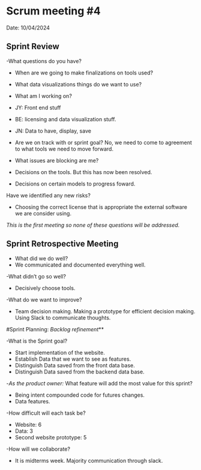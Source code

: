 # Scrum meeting #4
Date: 10/04/2024

## Sprint Review

-What questions do you have? 
- When are we going to make finalizations on tools used?
- What data visualizations things do we want to use?

- What am I working on?
- JY: Front end stuff
- BE: licensing and data visualization stuff. 
- JN: Data to have, display, save

- Are we on track with or sprint goal?
No, we need to come to agreement to what tools we need to move forward. 

- What issues are blocking are me?
- Decisions on the tools. But this has now been resolved. 
- Decisions on certain models to progress foward.

Have we identified any new risks?
- Choosing the correct license that is appropriate the external software we are consider using. 

*This is the first meeting so none of these questions will be addressed.*

## Sprint Retrospective Meeting

- What did we do well?
- We communicated and documented everything well. 

-What didn’t go so well?
- Decisively choose tools. 

-What do we want to improve?
- Team decision making. Making a prototype for efficient decision making. Using Slack to communicate thoughts.   


#Sprint Planning:
_Backlog refinement_**

-What is the Sprint goal?
- Start implementation of the website.
- Establish Data that we want to see as features.
- Distinguish Data saved from the front data base. 
- Distinguish Data saved from the backend data base.
 

-*As the product owner:* What feature will add the most value for this sprint?
- Being intent compounded code for futures changes. 
- Data features. 

-How difficult will each task be? 
- Website: 6
- Data: 3
- Second website prototype: 5 

-How will we collaborate? 
- It is midterms week. Majority communication through slack. 